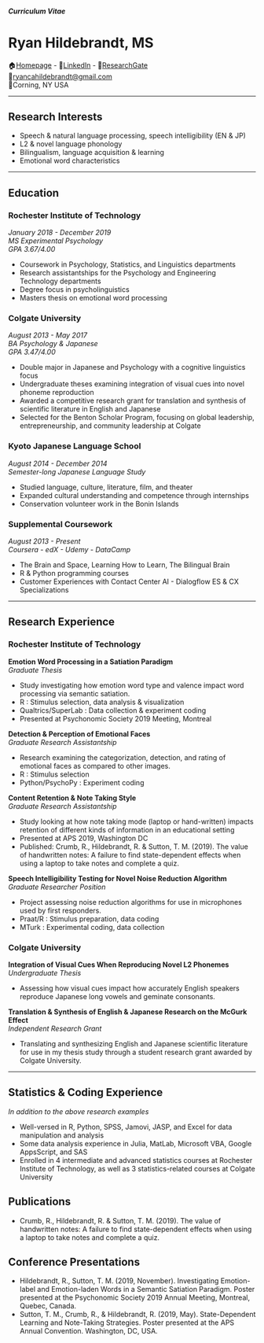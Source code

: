 #### *Curriculum Vitae*

# Ryan Hildebrandt, MS

🏠[Homepage](https://github.com/ryancahildebrandt) - 🔗[LinkedIn](https://linkedin.com/in/rcah) - 🔬[ResearchGate](https://researchgate.net/profile/Ryan\_Hildebrandt)<br>
📧ryancahildebrandt@gmail.com<br>
📍Corning, NY USA<br>

---

## Research Interests

- Speech & natural language processing, speech intelligibility (EN & JP)
- L2 & novel language phonology
- Bilingualism, language acquisition & learning
- Emotional word characteristics

---

## Education

### Rochester Institute of Technology

*January 2018 - December 2019*<br>
*MS Experimental Psychology*<br>
*GPA 3.67/4.00*<br>

- Coursework in Psychology, Statistics, and Linguistics departments
- Research assistantships for the Psychology and Engineering Technology departments
- Degree focus in psycholinguistics
- Masters thesis on emotional word processing

### Colgate University

*August 2013 - May 2017*<br>
*BA Psychology & Japanese*<br>
*GPA 3.47/4.00*<br>

- Double major in Japanese and Psychology with a cognitive linguistics focus
- Undergraduate theses examining integration of visual cues into novel phoneme reproduction
- Awarded a competitive research grant for translation and synthesis of scientific literature in English and Japanese
- Selected for the Benton Scholar Program, focusing on global leadership, entrepreneurship, and community leadership at Colgate

### Kyoto Japanese Language School

*August 2014 - December 2014*<br>
*Semester-long Japanese Language Study*<br>

- Studied language, culture, literature, film, and theater
- Expanded cultural understanding and competence through internships
- Conservation volunteer work in the Bonin Islands

### Supplemental Coursework

*August 2013 - Present*<br>
*Coursera - edX - Udemy - DataCamp*<br>

- The Brain and Space, Learning How to Learn, The Bilingual Brain 
- R & Python programming courses
- Customer Experiences with Contact Center AI - Dialogflow ES & CX Specializations

---

## Research Experience

### Rochester Institute of Technology

**Emotion Word Processing in a Satiation Paradigm**<br>
*Graduate Thesis*

- Study investigating how emotion word type and valence impact word processing via semantic satiation.
- R : Stimulus selection, data analysis & visualization
- Qualtrics/SuperLab : Data collection & experiment coding
- Presented at Psychonomic Society 2019 Meeting, Montreal

**Detection & Perception of Emotional Faces**<br>
*Graduate Research Assistantship*

- Research examining the categorization, detection, and rating of emotional faces as compared to other images.
- R : Stimulus selection
- Python/PsychoPy : Experiment coding

**Content Retention & Note Taking Style**<br>
*Graduate Research Assistantship*

- Study looking at how note taking mode (laptop or hand-written) impacts retention of different kinds of information in an educational setting
- Presented at APS 2019, Washington DC
- Published: Crumb, R., Hildebrandt, R. & Sutton, T. M. (2019). The value of handwritten notes: A failure to find state-dependent effects when using a laptop to take notes and complete a quiz.

**Speech Intelligibility Testing for Novel Noise Reduction Algorithm**<br>
*Graduate Researcher Position*

- Project assessing noise reduction algorithms for use in microphones used by first responders.
- Praat/R : Stimulus preparation, data coding
- MTurk : Experimental coding, data collection

### Colgate University

**Integration of Visual Cues When Reproducing Novel L2 Phonemes**<br>
*Undergraduate Thesis*

- Assessing how visual cues impact how accurately English speakers reproduce Japanese long vowels and geminate consonants.

**Translation & Synthesis of English & Japanese Research on the McGurk Effect**<br>
*Independent Research Grant*

- Translating and synthesizing English and Japanese scientific literature for use in my thesis study through a student research grant awarded by Colgate University.

---

## Statistics & Coding Experience
*In addition to the above research examples*

- Well-versed in R, Python, SPSS, Jamovi, JASP, and Excel for data manipulation and analysis
- Some data analysis experience in Julia, MatLab, Microsoft VBA, Google AppsScript, and SAS
- Enrolled in 4 intermediate and advanced statistics courses at Rochester Institute of Technology, as well as 3 statistics-related courses at Colgate University

## Publications

- Crumb, R., Hildebrandt, R. & Sutton, T. M. (2019). The value of handwritten notes: A failure to find state-dependent effects when using a laptop to take notes and complete a quiz.

## Conference Presentations

- Hildebrandt, R., Sutton, T. M. (2019, November). Investigating Emotion-label and Emotion-laden Words in a Semantic Satiation Paradigm. Poster presented at the Psychonomic Society 2019 Annual Meeting, Montreal, Quebec, Canada.
- Sutton, T. M., Crumb, R., & Hildebrandt, R. (2019, May). State-Dependent Learning and Note-Taking Strategies. Poster presented at the APS Annual Convention. Washington, DC, USA.
